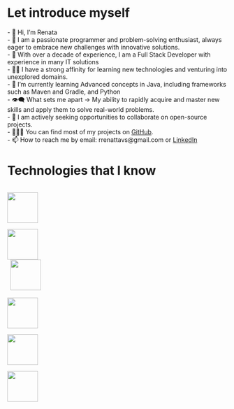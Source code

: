 <h1>Let introduce myself</h1>
- 👋 Hi, I’m Renata</br>
- 🚀 I am a passionate programmer and problem-solving enthusiast, always eager to embrace new challenges with innovative solutions.</br>
- 👀 With over a decade of experience, I am a Full Stack Developer with experience in many IT solutions</br>
- 👨‍💻 I have a strong affinity for learning new technologies and venturing into unexplored domains.</br>
- 🌱 I’m currently learning Advanced concepts in Java, including frameworks such as Maven and Gradle, and Python</br>
- 👁‍🗨 What sets me apart → My ability to rapidly acquire and master new skills and apply them to solve real-world problems.</br>
- 👯 I am actively seeking opportunities to collaborate on open-source projects.</br>
- 👨🏻‍💻 You can find most of my projects on <a href="https://github.com/rrenattavs" title="GitHub Profile">GitHub</a>.</br>
- 📫 How to reach me by email: rrenattavs@gmail.com or <a href="https://www.linkedin.com/in/rvieiras/" title="LinkedIn">LinkedIn</a></br>

<div>
<h1>Technologies that I know </h1>

 <code>
<a href="https://www.w3schools.com/html/"><img height = "70" src = "https://user-images.githubusercontent.com/25181517/192158954-f88b5814-d510-4564-b285-dff7d6400dad.png"></a>
 </code>
 <code>
<a href="https://www.w3schools.com/css/"><img height = "70" src = "https://user-images.githubusercontent.com/25181517/183898674-75a4a1b1-f960-4ea9-abcb-637170a00a75.png"></a>
 </code>
<!--BootStrap-->
<a href="https://getbootstrap.com/"><img height = "70" src = "https://user-images.githubusercontent.com/25181517/183898054-b3d693d4-dafb-4808-a509-bab54cf5de34.png"></a>

<a href="https://www.w3schools.com/css/"><img height = "70" src = "https://user-images.githubusercontent.com/25181517/192158954-f88b5814-d510-4564-b285-dff7d6400dad.png"></a>

<a href="https://www.w3schools.com/css/"><img height = "70" src = "https://user-images.githubusercontent.com/25181517/192158954-f88b5814-d510-4564-b285-dff7d6400dad.png"></a>

<a href="https://www.w3schools.com/css/"><img height = "70" src = "https://user-images.githubusercontent.com/25181517/192158954-f88b5814-d510-4564-b285-dff7d6400dad.png"></a>

</div>


<!---
rrenattavs/rrenattavs is a ✨ special ✨ repository because its `README.md` (this file) appears on your GitHub profile.
You can click the Preview link to take a look at your changes.
--->


